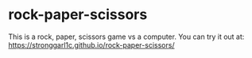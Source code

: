 # rock-paper-scissors
This is a rock, paper, scissors game vs a computer.
You can try it out at: https://stronggarl1c.github.io/rock-paper-scissors/
